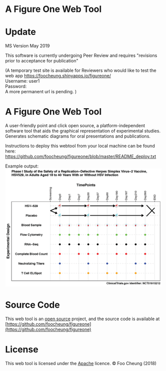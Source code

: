 # A Figure One Web Tool


# Update
MS Version May 2019

This software is currently undergoing Peer Review and requires "revisions prior to acceptance for publication"

(A temporary test site is available for Reviewers who would like to test the web app
https://foocheung.shinyapps.io/figureone/<BR>
Username: user1<BR>
Password:<BR>
A more permanent url is pending.
)


# A Figure One Web Tool

A user-friendly point and click open source, a platform-independent software tool that aids the graphical representation of experimental studies. Generates schematic diagrams for oral presentations and publications.

Instructions to deploy this webtool from your local machine can be found here:
https://github.com/foocheung/figureone/blob/master/README_deploy.txt


Example output:
<img src="https://github.com/foocheung/figureone/blob/master/www/template2.png">


# Source Code
This web tool is an [open source](http://opensource.org) project, and the source code is available at [https://github.com/foocheung/figureone](https://github.com/foocheung/figureone)

# License
This web tool is licensed under the [Apache](http://www.apache.org/licenses/LICENSE-2.0) licence. &copy; Foo Cheung (2018)



